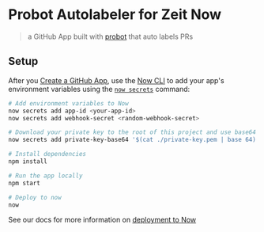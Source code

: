 # Probot Autolabeler for Zeit Now

> a GitHub App built with [probot](https://github.com/probot/probot) that auto labels PRs

## Setup

After you [Create a GitHub App](https://probot.github.io/docs/deployment/#create-the-github-app), use the [Now CLI](https://github.com/zeit/now-cli) to add your app's environment variables using the [`now secrets`](https://zeit.co/docs/getting-started/secrets) command:

```sh
# Add environment variables to Now
now secrets add app-id <your-app-id>
now secrets add webhook-secret <random-webhook-secret>

# Download your private key to the root of this project and use base64 encoding to add it to Now
now secrets add private-key-base64 '$(cat ./private-key.pem | base 64)'

# Install dependencies
npm install

# Run the app locally
npm start

# Deploy to now
now
```

See our docs for more information on [deployment to Now](https://probot.github.io/docs/deployment/#now)
